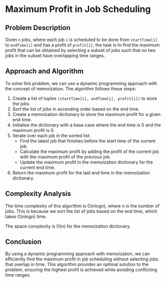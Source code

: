# Maximum Profit in Job Scheduling

## Problem Description

Given `n` jobs, where each job `i` is scheduled to be done from `startTime[i]` to `endTime[i]` and has a profit of `profit[i]`, the task is to find the maximum profit that can be obtained by selecting a subset of jobs such that no two jobs in the subset have overlapping time ranges.

## Approach and Algorithm

To solve this problem, we can use a dynamic programming approach with the concept of memoization. The algorithm follows these steps:

1. Create a list of tuples `(startTime[i], endTime[i], profit[i])` to store the jobs.
2. Sort the list of jobs in ascending order based on the end time.
3. Create a memoization dictionary to store the maximum profit for a given end time.
4. Initialise the dictionary with a base case where the end time is 0 and the maximum profit is 0.
5. Iterate over each job in the sorted list:
   - Find the latest job that finishes before the start time of the current job.
   - Calculate the maximum profit by adding the profit of the current job with the maximum profit of the previous job.
   - Update the maximum profit in the memoization dictionary for the current end time.
6. Return the maximum profit for the last end time in the memoization dictionary.

## Complexity Analysis

The time complexity of this algorithm is O(nlogn), where n is the number of jobs. This is because we sort the list of jobs based on the end time, which takes O(nlogn) time.

The space complexity is O(n) for the memoization dictionary.

## Conclusion

By using a dynamic programming approach with memoization, we can efficiently find the maximum profit in job scheduling without selecting jobs that overlap in time. This algorithm provides an optimal solution to the problem, ensuring the highest profit is achieved while avoiding conflicting time ranges.
